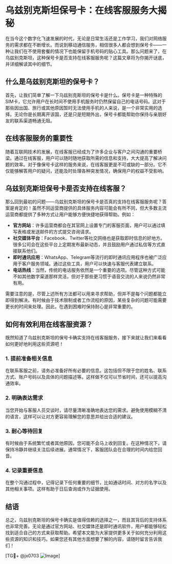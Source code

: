 # 乌兹别克斯坦保号卡：在线客服服务大揭秘

在当今这个数字化飞速发展的时代，无论是日常生活还是工作学习，我们对网络服务的需求都在不断增长。而说到移动通信服务，相信很多人都会想到保号卡——一种让我们在不使用套餐的情况下也能保留手机号码的贴心工具。那么问题来了，在乌兹别克斯坦，这种保号卡是否支持在线客服服务呢？这篇文章将为你揭开谜底，并详细解读其中的细节。

## 什么是乌兹别克斯坦的保号卡？

首先，让我们简单了解一下乌兹别克斯坦的保号卡是什么。保号卡是一种特殊的SIM卡，它允许用户在长时间不使用手机服务时仍然保留自己的电话号码。这对于那些因出国、旅行或其他原因暂时无法使用手机的人来说，是一个非常实用的选择。无论你是长期离开该国，还是只是短期外出，保号卡都能帮助你保持与亲朋好友的联系渠道畅通无阻。

## 在线客服服务的重要性

随着互联网技术的发展，在线客服已经成为了许多企业与客户之间沟通的重要桥梁。通过在线客服，用户可以随时随地获取所需的信息和支持，大大提高了解决问题的效率。对于像保号卡这样的服务来说，在线客服更是不可或缺的一部分。它不仅能够解答用户的疑问，还能及时处理各种突发情况，确保用户的权益不受影响。

## 乌兹别克斯坦保号卡是否支持在线客服？

那么回到最初的问题——乌兹别克斯坦的保号卡是否真的支持在线客服服务呢？答案是肯定的！虽然不同运营商提供的具体服务内容可能会有所不同，但大多数主流运营商都提供了多种方式让用户能够方便快捷地获得帮助。例如：

- **官方网站**：许多运营商都会在其官网上设置专门的客服页面，用户可以通过填写表格或发送邮件的方式提交咨询请求。
- **社交媒体平台**：Facebook、Twitter等社交网络也是获取即时信息的好地方。很多公司会在这些平台上定期发布最新动态，并且鼓励用户通过私信等方式直接联系他们。
- **即时通讯应用**：WhatsApp、Telegram等流行的即时通讯应用程序也被广泛应用于客户服务领域。通过这些工具，用户可以快速与客服代表建立联系。
- **电话热线**：当然，传统的电话服务依然是一个重要的选项。尽管这种方式可能不如其他数字渠道那样灵活，但对于那些更习惯于语音交流的人来说仍然非常有用。

需要注意的是，尽管上述所有方法都可以用来寻求帮助，但并不是每个问题都能立即得到解决。有时候由于技术限制或者工作流程的原因，某些复杂的问题可能需要更长的时间来处理。因此，在遇到困难时保持耐心是非常重要的。

## 如何有效利用在线客服资源？

既然知道了乌兹别克斯坦的保号卡确实支持在线客服服务，接下来就让我们来看看如何更好地利用这些资源吧！

### 1. 提前准备相关信息
在联系客服之前，请务必准备好所有必要的信息。这包括但不限于您的姓名、联系方式、账户号码以及具体的问题描述等。这样做不仅可以节省时间，还可以提高沟通效率。

### 2. 明确表达需求
当您开始与客服人员交谈时，请尽量清晰准确地表达您的需求。避免使用模糊不清的语言，这样可以让对方更容易理解您的意思并给出合适的建议。

### 3. 耐心等待回复
有时候由于系统繁忙或者其他原因，您可能不会马上收到回复。在这种情况下，请保持冷静并继续关注后续进展。通常情况下，客服团队会在合理的时间内给您回音。

### 4. 记录重要信息
在整个沟通过程中，记得记录下任何重要的细节，比如通话时间、对方的名字以及其他相关事项。这样有助于日后查询或作为证据使用。

## 结语

总之，乌兹别克斯坦的保号卡确实是值得信赖的选择之一，而且其背后的支持体系也非常完善。无论是通过官方网站、社交媒体还是即时通讯软件，用户都能够轻松找到适合自己的方式来获取帮助。希望本文能为大家提供更多关于如何充分利用这些资源的知识和技巧。如果您还有其他方面想要了解的内容，请随时留言告诉我们！

[TG💪+ @jx0703 ![Image](https://github.com/user-attachments/assets/dbca1d08-cadb-493c-b0ec-ad6f7a83f270)]